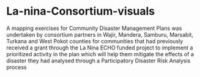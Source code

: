 # La-nina-Consortium-visuals
A mapping exercises for Community Disaster Management Plans was undertaken by consortium partners in Wajir, Mandera, Samburu, Marsabit, Turkana and West Pokot counties for communities that had previously received a grant through the La Nina ECHO funded project to implement a prioritized activity in the plan which will help them mitigate the effects of a disaster they had analysed through a Participatory Disaster Risk Analysis process
